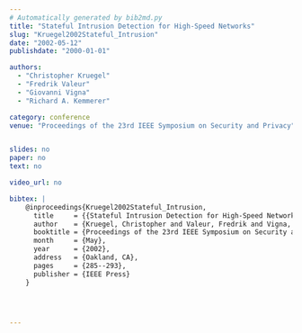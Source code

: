 ```yaml
---
# Automatically generated by bib2md.py
title: "Stateful Intrusion Detection for High-Speed Networks"
slug: "Kruegel2002Stateful_Intrusion"
date: "2002-05-12"
publishdate: "2000-01-01"

authors:
  - "Christopher Kruegel"
  - "Fredrik Valeur"
  - "Giovanni Vigna"
  - "Richard A. Kemmerer"

category: conference
venue: "Proceedings of the 23rd IEEE Symposium on Security and Privacy"


slides: no
paper: no
text: no

video_url: no

bibtex: |
    @inproceedings{Kruegel2002Stateful_Intrusion,
      title     = {{Stateful Intrusion Detection for High-Speed Networks}},
      author    = {Kruegel, Christopher and Valeur, Fredrik and Vigna, Giovanni and Kemmerer, Richard A.},
      booktitle = {Proceedings of the 23rd IEEE Symposium on Security and Privacy},
      month     = {May},
      year      = {2002},
      address   = {Oakland, CA},
      pages     = {285--293},
      publisher = {IEEE Press}
    }




---
```


